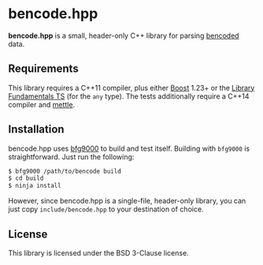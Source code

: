 # bencode.hpp

**bencode.hpp** is a small, header-only C++ library for parsing
[bencoded](https://en.wikipedia.org/wiki/Bencode) data.

## Requirements

This library requires a C++11 compiler, plus either
[Boost](http://www.boost.org/) 1.23+ or the [Library Fundamentals
TS](http://www.open-std.org/jtc1/sc22/wg21/docs/papers/2015/n4480.html) (for
the `any` type). The tests additionally require a C++14 compiler and
[mettle](https://jimporter.github.io/mettle/).

## Installation

bencode.hpp uses [bfg9000](https://jimporter.github.io/bfg9000/) to build and
test itself. Building with `bfg9000` is straightforward. Just run the following:

```sh
$ bfg9000 /path/to/bencode build
$ cd build
$ ninja install
```

However, since bencode.hpp is a single-file, header-only library, you can just
copy `include/bencode.hpp` to your destination of choice.

## License

This library is licensed under the BSD 3-Clause license.
